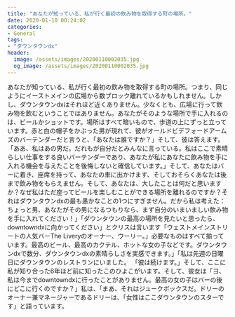 ```yaml
---
title: "あなたが知っている、私が行く最初の飲み物を取得する町の場所。"
date: 2020-01-10 00:24:02
categories:
- General
tags:
- "ダウンタウンdx"
header:
  image: /assets/images/20200110002035.jpg
  og_image: /assets/images/20200110002035.jpg
---
```


あなたが知っている、私が行く最初の飲み物を取得する町の場所。つまり、同じようにイーストメインの広場から数ブロック離れているかもしれません。しかし、ダウンタウンdxはそれほど近くありません。少なくとも、広場に行って飲み物を飲むということではありません。あなたがそのような場所で手に入れるのは、ビールかショットです。場所はすべて暗いもので、歩道の上にずっと立っています。赤と白の帽子をかぶった男が現れて、彼がオールドビデフォードアームズのバーテンダーだと言うと、「あなたは誰ですか？」そして、彼は答えます。「ああ、私はあの男だ。だれもが自分だとみんなに言っている。私はここで素晴らしい仕事をする良いバーテンダーであり、あなたが私にあなたに飲み物を手に入れる機会を与えたことを後悔しないと確信しています。」そして、あなたはバーに着き、座席を持って、あなたの車に出かけます、そしておそらくあなたは後まで飲み物をもらえません。そして、あなたは、大したことは何だと思いますか？なぜ私はただ座ってビールを楽しむことができる場所を離れるのですか？それはダウンタウンdxの最も愚かなことの1つにすぎません。だから私は考えた：ちょっと男、あなたがその男になるつもりなら、まず自分のいまいましい飲み物を手に入れてください！」「ダウンタウンの最高の場所を見たいと思ったら、downtowndxに向かってください」とクリスは言います「ウェストメインストリートの人気バーThe Liveryのオーナー、ウーリー。」必要なものはすべて揃っています。最高のビール、最高のカクテル、ホットな女の子などです。ダウンタウンdxで数分、ダウンタウンdxの素晴らしさを実感できます。」「私は先週の日曜日にダウンタウンのレストランにいました。 「彼は続けます。」そして、ここに私が知り合った6年ほど前に知ったこのひよこがいます。そして、彼女は「ヨ、私は今までdowntowndxに行ったことがありません。最高の女の子はバーの後にどこに行くのですか？」私は、「まあ、それはジュークボックスだ。ドリーのオーナー兼マネージャーであるドリーは、「女性はここダウンタウンのスターです」と語っています。
